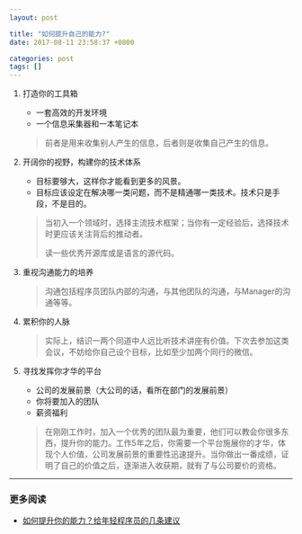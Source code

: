 ```yaml
---
layout: post

title: "如何提升自己的能力?"
date: 2017-08-11 23:58:37 +0800

categories: post
tags: []
---
```


1. 打造你的工具箱
    - 一套高效的开发环境
    - 一个信息采集器和一本笔记本
    >前者是用来收集别人产生的信息，后者则是收集自己产生的信息。

1. 开阔你的视野，构建你的技术体系
    - 目标要够大，这样你才能看到更多的风景。
    - 目标应该设定在解决哪一类问题，而不是精通哪一类技术。技术只是手段，不是目的。
    >当初入一个领域时，选择主流技术框架；当你有一定经验后，选择技术时更应该关注背后的推动者。
    >
    >读一些优秀开源库或是语言的源代码。

1. 重视沟通能力的培养
    >沟通包括程序员团队内部的沟通，与其他团队的沟通，与Manager的沟通等等。

1. 累积你的人脉
    >实际上，结识一两个同道中人远比听技术讲座有价值。下次去参加这类会议，不妨给你自己设个目标，比如至少加两个同行的微信。

1. 寻找发挥你才华的平台
    - 公司的发展前景（大公司的话，看所在部门的发展前景）
    - 你将要加入的团队
    - 薪资福利
    >在刚刚工作时，加入一个优秀的团队最为重要，他们可以教会你很多东西，提升你的能力。工作5年之后，你需要一个平台施展你的才华，体现个人价值，公司发展前景的重要性迅速提升。当你做出一番成绩，证明了自己的价值之后，逐渐进入收获期，就有了与公司要价的资格。

---
### 更多阅读
- [如何提升你的能力？给年轻程序员的几条建议](http://tech.glowing.com/cn/advices-to-junior-developers/)
